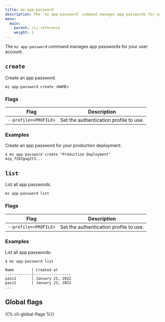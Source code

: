 ```yaml
---
title: mz app-password
description: The `mz app-password` command manages app passwords for your user account.
menu:
  main:
    parent: cli-reference
    weight: 1
---
```


The `mz app-password` command manages app passwords for your user account.

## `create`

Create an app password.

```shell
mz app-password create <NAME>
```

### Flags

Flag                                | Description
------------------------------------|-----------------------
`--profile=<PROFILE>`               | Set the authentication profile to use.

### Examples

Create an app password for your production deployment:

```
$ mz app-password create "Production Deployment"
mzp_f283gag2t3...
```

## `list`

List all app passwords.

```shell
mz app-password list
```

### Flags

Flag                                | Description
------------------------------------|-----------------------
`--profile=<PROFILE>`               | Set the authentication profile to use.

### Examples

List all app passwords:

```
$ mz app-password list

Name        | Created at
------------|-----------------
pass1       | January 21, 2022
pass2       | January 23, 2022
...
```

## Global flags

{{% cli-global-flags %}}

